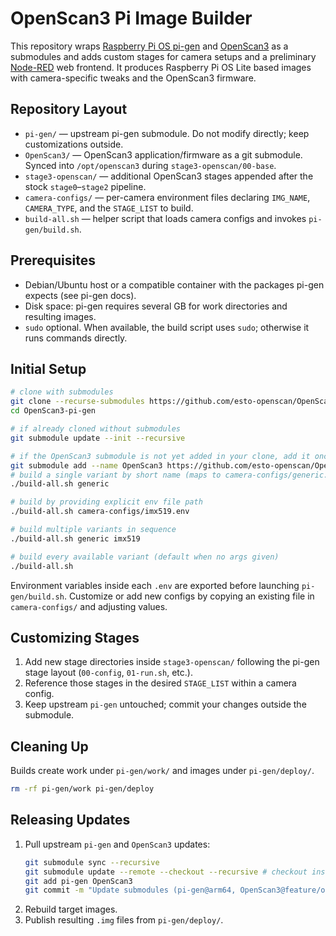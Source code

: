 # OpenScan3 Pi Image Builder

This repository wraps [Raspberry Pi OS pi-gen](https://github.com/RPi-Distro/pi-gen) and [OpenScan3](https://github.com/OpenScan-org/OpenScan3)  as a submodules and adds custom stages for camera setups and a preliminary [Node-RED](https://nodered.org/) web frontend. It produces Raspberry Pi OS Lite based images with camera-specific tweaks and the OpenScan3 firmware.

## Repository Layout

- `pi-gen/` &mdash; upstream pi-gen submodule. Do not modify directly; keep customizations outside.
- `OpenScan3/` &mdash; OpenScan3 application/firmware as a git submodule. Synced into `/opt/openscan3` during `stage3-openscan/00-base`.
- `stage3-openscan/` &mdash; additional OpenScan3 stages appended after the stock `stage0`&ndash;`stage2` pipeline.
- `camera-configs/` &mdash; per-camera environment files declaring `IMG_NAME`, `CAMERA_TYPE`, and the `STAGE_LIST` to build.
- `build-all.sh` &mdash; helper script that loads camera configs and invokes `pi-gen/build.sh`.

## Prerequisites

- Debian/Ubuntu host or a compatible container with the packages pi-gen expects (see pi-gen docs).
- Disk space: pi-gen requires several GB for work directories and resulting images.
- `sudo` optional. When available, the build script uses `sudo`; otherwise it runs commands directly.

## Initial Setup

```bash
# clone with submodules
git clone --recurse-submodules https://github.com/esto-openscan/OpenScan3-pi-gen.git
cd OpenScan3-pi-gen

# if already cloned without submodules
git submodule update --init --recursive

# if the OpenScan3 submodule is not yet added in your clone, add it once
git submodule add --name OpenScan3 https://github.com/esto-openscan/OpenScan3.git OpenScan3
# build a single variant by short name (maps to camera-configs/generic.env)
./build-all.sh generic

# build by providing explicit env file path
./build-all.sh camera-configs/imx519.env

# build multiple variants in sequence
./build-all.sh generic imx519

# build every available variant (default when no args given)
./build-all.sh
```

Environment variables inside each `.env` are exported before launching `pi-gen/build.sh`. Customize or add new configs by copying an existing file in `camera-configs/` and adjusting values.

## Customizing Stages

1. Add new stage directories inside `stage3-openscan/` following the pi-gen stage layout (`00-config`, `01-run.sh`, etc.).
2. Reference those stages in the desired `STAGE_LIST` within a camera config.
3. Keep upstream `pi-gen` untouched; commit your changes outside the submodule.

## Cleaning Up

Builds create work under `pi-gen/work/` and images under `pi-gen/deploy/`.

```bash
rm -rf pi-gen/work pi-gen/deploy
```

## Releasing Updates

1. Pull upstream `pi-gen` and `OpenScan3` updates:
   ```bash
   git submodule sync --recursive 
   git submodule update --remote --checkout --recursive # checkout instead of merging local branches 
   git add pi-gen OpenScan3 
   git commit -m "Update submodules (pi-gen@arm64, OpenScan3@feature/os3-package)" 
   ```
2. Rebuild target images.
3. Publish resulting `.img` files from `pi-gen/deploy/`.
